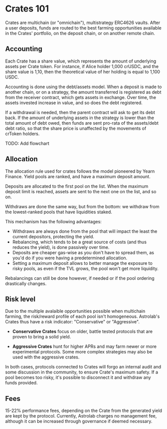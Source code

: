 # Crates 101

Crates are multichain (or "omnichain"), multistrategy ERC4626 vaults. After a user deposits, funds are routed to the best farming opportunities available in the Crates' portfolio, on the deposit chain, or on another remote chain.

## Accounting

Each Crate has a share value, which represents the amount of underlying assets per Crate token. For instance, if Alice holder 1,000 crUSDC, and the share value is 1,10, then the theoretical value of her holding is equal to 1,100 USDC.

Accounting is done using the debt/assets model. When a deposit is made to another chain, or on a strategy, the amount transferred is registered as debt from the receiver contract, which gets assets in exchange. Over time, the assets invested increase in value, and so does the debt registered.

If a withdrawal is needed, then the parent contract will ask to get its debt back. If the amount of underlying assets in the strategy is lower than the total amount of debt owed, then funds are sent pro-rata of the assets/debt debt ratio, so that the share price is unaffected by the movements of crToken holders.

TODO: Add flowchart

## Allocation

The allocation rule used for crates follows the model pioneered by Yearn Finance. Yield pools are ranked, and have a maximum deposit amount. 

Deposits are allocated to the first pool on the list. When the maximum deposit limit is reached, assets are sent to the next one on the list, and so on.

Withdraws are done the same way, but from the bottom: we withdraw from the lowest-ranked pools that have liquidities staked.

This mechanism has the following advantages:

- Withdraws are always done from the pool that will impact the least the current depositors, protecting the yield.
- Rebalancing, which tends to be a great source of costs (and thus reduces the yield), is done passively over time.
- Deposits are cheaper gas-wise as you don't have to spread them, as you'd do if you were having a predetermined allocation.
- Setting a maximum deposit allows to better manage the exposure to risky pools, as even if the TVL grows, the pool won't get more liquidity.

Rebalancings can still be done however, if needed or if the pool ordering drastically changes.

## Risk level

Due to the multiple avalaible opportunities possible when multichain farming, the risk/reward profile of each pool isn't homogeneous. Astrolab's Crates thus have a risk indicator: "Conservative" or "Aggressive".

- **Conservative Crates** focus on older, battle tested protocols that are proven to bring a solid yield.

- **Aggressive Crates** hunt for higher APRs and may farm newer or more experimental protocols. Some more complex strategies may also be used with the aggressive crates.

In both cases, protocols connected to Crates will forgo an internal audit and some discussion in the community, to ensure Crate's maximum safety. If a pool becomes too risky, it's possible to disconnect it and withdraw any funds provided.

## Fees

15-22% performance fees, depending on the Crate from the generated yield are kept by the protocol. Currently, Astrolab charges no management fee, although it can be increased through governance if deemed necessary.

